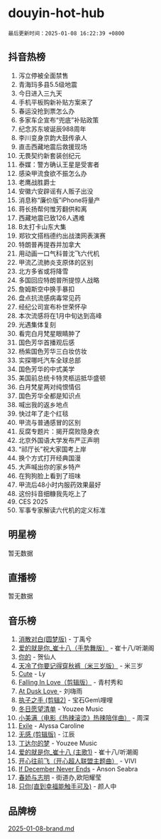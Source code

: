 # douyin-hot-hub

`最后更新时间：2025-01-08 16:22:39 +0800`

## 抖音热榜

1. 泻立停被全面禁售
1. 青海玛多县5.5级地震
1. 今日进入三九天
1. 手机平板购新补贴方案来了
1. 春运没抢到票怎么办
1. 多家车企宣布“兜底”补贴政策
1. 纪念苏东坡诞辰988周年
1. 李川变身京韵大鼓传承人
1. 直击西藏地震后救援现场
1. 无畏契约新套装创纪元
1. 泰媒：警方确认王星是受害者
1. 感染甲流食欲不振怎么办
1. 老鹰战胜爵士
1. 安徽六安辟谣有人贩子出没
1. 消息称“廉价版”iPhone将量产
1. 蒋长扬帮何惟芳翻供和离
1. 西藏地震已致126人遇难
1. B太打卡山东大集
1. 郑钦文搭档德约出战澳网表演赛
1. 特朗普再提吞并加拿大
1. 用动画一口气科普沈飞六代机
1. 甲流乙流肺炎支原体的区别
1. 北方多省或将降雪
1. 多国回应特朗普所提惊人战略
1. 詹姆斯空中换手暴扣
1. 盘点抗流感病毒常见药
1. 经纪公司宣布朴世荣怀孕
1. 本次流感将在1月中旬达到高峰
1. 光遇集体复刻
1. 看完白月梵星眼睛肿了
1. 国色芳华首播观后感
1. 杨紫国色芳华三白妆仿妆
1. 实探哪吒汽车全球总部
1. 国色芳华的中式美学
1. 美国前总统卡特灵柩运抵华盛顿
1. 白月梵星两对纯恨情侣
1. 国色芳华全都是知识点
1. 喊出我的返乡地点
1. 快过年了走个红毯
1. 甲流与普通感冒的区别
1. 反腐专题片：揭开腐败隐身衣
1. 北京外国语大学发布严正声明
1. “祁厅长”祝大家国考上岸
1. 换个方式打开经典国漫
1. 大声喊出你的家乡特产
1. 在狗狗脸上看到了班味
1. 甲流后48小时内服药效果最好
1. 这份抖音细糠我先吃上了
1. CES 2025
1. 军事专家解读六代机的定义标准

## 明星榜

暂无数据

## 直播榜

暂无数据

## 音乐榜

1. [消散对白(圆梦版)](https://sf5-hl-cdn-tos.douyinstatic.com/obj/tos-cn-ve-2774/og4jB5I5IizzoZVAAAzWgBMAsMDWoArfwBOiFs) - 丁禹兮
1. [爱的就是你_崔十八（手势舞版）](https://sf5-hl-cdn-tos.douyinstatic.com/obj/tos-cn-ve-2774/oApB2AigNyB4sTw7JhBOikMAf0oDJzMWBuIrgm) - 崔十八/听潮阁
1. [你的](https://sf3-cdn-tos.douyinstatic.com/obj/tos-cn-ve-2774/oYuIeKf42jB7sEV6B2upMdpYAgfrQWj0FeRegh) - 贺仙人
1. [天冷了你要记得穿秋裤（米三岁版）](https://sf5-hl-cdn-tos.douyinstatic.com/obj/tos-cn-ve-2774/oQlIwVIDWiZ6BQilAorS7MA0AgCkQDvcZAdm1) - 米三岁
1. [Cute](https://sf5-hl-cdn-tos.douyinstatic.com/obj/tos-cn-ve-2774/o4IbIzHWKAAB4wsS5qMBRiiAlEBGTpQRNfFvuo) - Ly
1. [Falling In Love（剪辑版）](https://sf5-hl-cdn-tos.douyinstatic.com/obj/tos-cn-ve-2774/o8ajpA8zzgBPahbBIO8AcKGBLJezFCRd1wfP9f) - 青村秀和
1. [ At Dusk  Love ](https://sf5-hl-cdn-tos.douyinstatic.com/obj/tos-cn-ve-2774/o8CrpCf5CaYgI4ZrtQgMQAFEfuGqNnRSDQAPBc) - 刘嗨雨
1. [执子之手 (剪辑2)](https://sf5-hl-cdn-tos.douyinstatic.com/obj/tos-cn-ve-2774/oUoZLQjCc31XzqsBnBQUNgeKtYPBcgbFDwtfcu) - 宝石Gem\哩哩
1. [冬日愿望清单](https://sf5-hl-cdn-tos.douyinstatic.com/obj/tos-cn-ve-2774/oIIgUOeamCFCVAzxN6MFRLIBlLGpUqQxeeHrLE) - Youzee Music
1. [小美满（电影《热辣滚烫》热辣陪伴曲）](https://sf5-hl-cdn-tos.douyinstatic.com/obj/tos-cn-ve-2774/o0GAn2lSgfZIDUgtevCGDQYnFg4CwnrBaxbTZL) - 周深
1. [Exile](https://sf5-hl-cdn-tos.douyinstatic.com/obj/tos-cn-ve-2774/oYj4gAQTknKE3WW0Je8KGmQ7z1cA4FefwtbufD) - Alyssa Caroline
1. [无感 (剪辑版)](https://sf5-hl-cdn-tos.douyinstatic.com/obj/tos-cn-ve-2774/o0eIsUzJBDlQaQFC5OFlgbMEZC1TFYBftOBn6p) - 江辰
1. [丁达尔的梦](https://sf5-hl-cdn-tos.douyinstatic.com/obj/tos-cn-ve-2774/oMU3WirUZBVQkAC9ccG5P2IQirziZM2RTInUY) - Youzee Music
1. [爱的就是你_崔十八 (主歌1)](https://sf5-hl-cdn-tos.douyinstatic.com/obj/tos-cn-ve-2774/oI5BO5DhFZ6UTcNCnZaOCBLtZ7WIMQGfgnXf5E) - 崔十八/听潮阁
1. [开心往前飞（开心超人联盟主题曲）](https://sf5-hl-cdn-tos.douyinstatic.com/obj/tos-cn-ve-2774/9d8fb7c82cf1421fb93a9fe925275e0a) - VIVI
1. [If December Never Ends](https://sf5-hl-cdn-tos.douyinstatic.com/obj/tos-cn-ve-2774/oY1IQMoTgCFIBg8RZifyqlBBt1UFgitTYmxeOS) - Anson Seabra
1. [春娇与志明](https://sf5-hl-cdn-tos.douyinstatic.com/obj/tos-cn-ve-2774/e530d8fceb7044b39707d7f9ff54add1) - 街道办,欧阳耀莹
1. [只你(直到幸福能触手可及)](https://sf5-hl-cdn-tos.douyinstatic.com/obj/tos-cn-ve-2774/o0lBkRDzFTeaVSUz3ZZSCBVtZ5DIMQGfgmEAuE) - 颜人中

## 品牌榜

[2025-01-08-brand.md](2025-01-08-brand.md)
